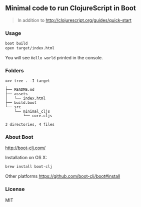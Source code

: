 
Minimal code to run ClojureScript in Boot
----

> In addition to http://clojurescript.org/guides/quick-start

### Usage

```bash
boot build
open target/index.html
```

You will see `Hello world` printed in the console.

### Folders

```text
=>> tree . -I target
.
├── README.md
├── assets
│   └── index.html
├── build.boot
└── src
    └── minimal_cljs
        └── core.cljs

3 directories, 4 files
```

### About Boot

http://boot-clj.com/

Installation on OS X:

```bash
brew install boot-clj
```

Other platforms https://github.com/boot-clj/boot#install

### License

MIT
